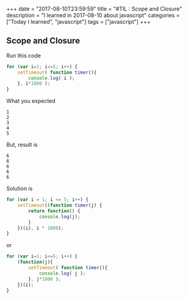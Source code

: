 +++
date = "2017-08-10T23:59:59"
title = "#TIL : Scope and Closure"
description = "I learned in 2017-08-10 about javascript"
categories = ["Today I learned", "javascript"]
tags = ["javascript"]
+++



## Scope and Closure

Run this code

```js
for (var i=1; i<=5; i++) {
	setTimeout( function timer(){
		console.log( i );
	}, i*1000 );
}
```

What you expected

```
1
2
3
4
5
```

But, result is

```
6
6
6
6
6
```

Solution is

```js
for (var i = 1; i <= 5; i++) {
    setTimeout((function timer(j) {
        return function() {
            console.log(j);
        }
    })(i), i * 1000);
}
```

or

```js
for (var i=1; i<=5; i++) {
	(function(j){
		setTimeout( function timer(){
			console.log( j );
		}, j*1000 );
	})(i);
}
```
